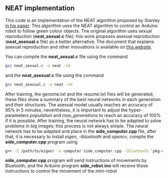 ## NEAT implementation
This code is an implementation of the NEAT algorithm proposed by Stanley [in his paper](http://nn.cs.utexas.edu/downloads/papers/stanley.ec02.pdf). This algorithm uses the NEAT algorithm to control an Arduino robot to follow green colour objects. The original algorithm uses sexual reproduction  (**neat_sexual.c** file); this work proposes asexual reproduction (**neat_asexual.c** file) as a better alternative. The document that explains asexual reproduction and other innovations is available on [this website](https://sites.google.com/site/degreethesislorenaguachi/2020-joseph-gonzalez-self-driving-mini-robot-using-neat-algorithm). 


You can compile the **neat_sexual.c** file using the command 
```bash
gcc neat_sexual.c -o neat -lm
```
and the **neat_asexual.c** file using the command
```bash
gcc neat_asexual.c -o neat -lm
```
After training, the genome.txt and the resume.txt files will be generated; these files show a summary of the best neural networks in each generation and their structures. The asexual model usually reaches an accuracy of 95% in 5 minutes; nevertheless, it is important to adjust the hyper-parameters *population* and *max_generations* to reach an accuracy of 100% if it is possible. After training, the neural network has to be adapted to solve problems in big images; this process is not always simple. The neural network has to be adapted and place in the **side_computer.cpp** file, after that, it is necessary to install *eigen*, *-lbluetooth* and *opencv*, compile the **side_computer.cpp** program using
```bash
g++ -I /path/to/eigen/ -o computer side_computer.cpp -lbluetooth `pkg-config --cflags --libs opencv`
```
**side_computer.cpp** program will send instructions of movements by Bluetooth, and the Arduino program  **side_robot.ino** will receive these instructions to control the movement of the mini-robot